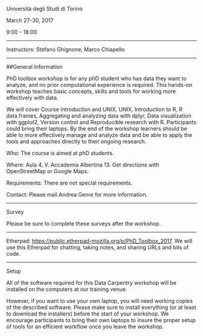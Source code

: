 Università degli Studi di Torino

March 27-30, 2017

9:00 - 18:00

---

Instructors: Stefano Ghignone, Marco Chiapello

---

##General Information

PhD toolbox workshop is for any phD student who has data they want to analyze, and no prior computational experience is required. This hands-on workshop teaches basic concepts, skills and tools for working more effectively with data.

We will cover Course introduction and UNIX, UNIX, Introduction to R, R data.frames, Aggregating and analyzing data with dplyr, Data visualization with ggplot2, Version control and Reproducible research with R. Participants could bring their laptops. By the end of the workshop learners should be able to more effectively manage and analyze data and be able to apply the tools and approaches directly to their ongoing research.

Who: The course is aimed at phD students.

Where: Aula 4, V. Accademia Albertina 13. Get directions with OpenStreetMap or Google Maps.

Requirements: There are not special requirements.

Contact: Please mail Andrea Genre for more information.

---

Survey

Please be sure to complete these surveys after the workshop.

---

Etherpad: https://public.etherpad-mozilla.org/p/PhD_Toolbox_2017. 
We will use this Etherpad for chatting, taking notes, and sharing URLs and bits of code.

---

Setup

All of the software required for this Data Carpentry workshop will be installed on the computers at our training venue.

However, if you want to use your own laptop, you will need working copies of the described software. Please make sure to install everything (or at least to download the installers) before the start of your workshop. We encourage participants to bring their own laptops to insure the proper setup of tools for an efficient workflow once you leave the workshop.
